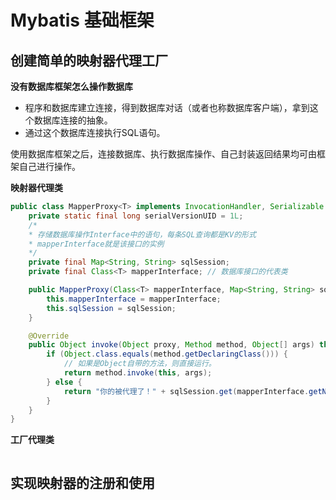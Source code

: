 # Mybatis 基础框架

## 创建简单的映射器代理工厂

**没有数据库框架怎么操作数据库**

+ 程序和数据库建立连接，得到数据库对话（或者也称数据库客户端），拿到这个数据库连接的抽象。
+ 通过这个数据库连接执行SQL语句。

使用数据库框架之后，连接数据库、执行数据库操作、自己封装返回结果均可由框架自己进行操作。


**映射器代理类**

```java
public class MapperProxy<T> implements InvocationHandler, Serializable {
    private static final long serialVersionUID = 1L;
    /*
    * 存储数据库操作Interface中的语句，每条SQL查询都是KV的形式
    * mapperInterface就是该接口的实例   
    */
    private final Map<String, String> sqlSession; 
    private final Class<T> mapperInterface; // 数据库接口的代表类

    public MapperProxy(Class<T> mapperInterface, Map<String, String> sqlSession) {
        this.mapperInterface = mapperInterface;
        this.sqlSession = sqlSession;
    }

    @Override
    public Object invoke(Object proxy, Method method, Object[] args) throws Throwable {
        if (Object.class.equals(method.getDeclaringClass())) {
            // 如果是Object自带的方法，则直接运行。
            return method.invoke(this, args);
        } else {
            return "你的被代理了！" + sqlSession.get(mapperInterface.getName() + "." + method.getName());
        }
    }
}
```


**工厂代理类**

```java


```

## 实现映射器的注册和使用

